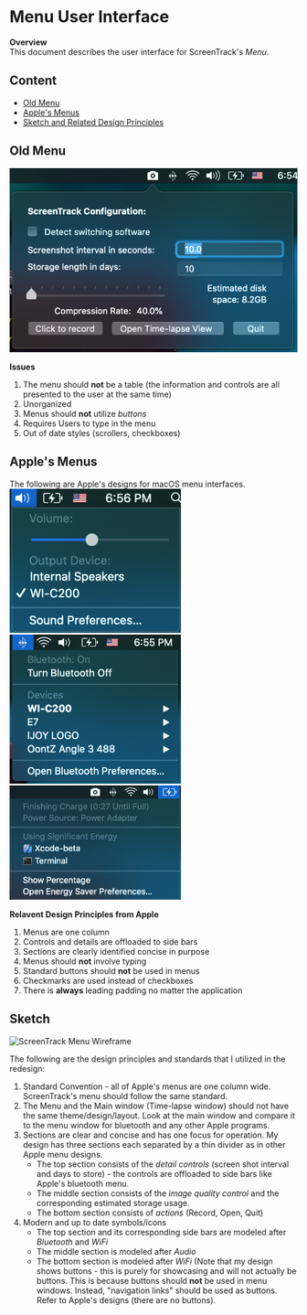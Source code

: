# Menu User Interface

**Overview**\
This document describes the user interface for ScreenTrack's _Menu_.

## Content
- [Old Menu](#old-menu)
- [Apple's Menus](#apples-menus)
- [Sketch and Related Design Principles](#sketch)

## Old Menu
<img src="https://github.com/lisongh10/screentrack/blob/master/Documentation/Images/Menu%20UI%20Images/ScreenTrack.png" width="550" alt="Screen Track Menu">

__Issues__
1. The menu should __not__ be a table (the information and controls are all presented to the user at the same time)
2. Unorganized
3. Menus should __not__ utilize _buttons_
4. Requires Users to type in the menu
5. Out of date styles (scrollers, checkboxes)

## Apple's Menus
The following are Apple's designs for macOS menu interfaces.\
<img src="https://github.com/lisongh10/screentrack/blob/master/Documentation/Images/Menu%20UI%20Images/Audios.png" width="300" alt="Audio Menu Interface">
<img src="https://github.com/lisongh10/screentrack/blob/master/Documentation/Images/Menu%20UI%20Images/Bluetooth.png" width="300" alt="Bluetooth Menu Interface">
<img src="https://github.com/lisongh10/screentrack/blob/master/Documentation/Images/Menu%20UI%20Images/Power.png" width="300" alt="Power Menu Interface">

__Relavent Design Principles from Apple__
1. Menus are one column
2. Controls and details are offloaded to side bars
3. Sections are clearly identified concise in purpose
4. Menus should __not__ involve typing
5. Standard buttons should __not__ be used in menus 
6. Checkmarks are used instead of checkboxes
7. There is __always__ leading padding no matter the application

## Sketch
<img src="https://github.com/lisongh10/screentrack/blob/master/Documentation/Images/Menu%20UI%20Images/ScreenTrack%20Wireframe.png" width="500" alt="ScreenTrack Menu Wireframe">

The following are the design principles and standards that I utilized in the redesign:
1. Standard Convention - all of Apple's menus are one column wide. ScreenTrack's menu should follow the same standard.
2. The Menu and the Main window (Time-lapse window) should not have the same theme/design/layout. Look at the main window and compare it to the menu window for bluetooth and any other Apple programs.
3. Sections are clear and concise and has one focus for operation. My design has three sections each separated by a thin divider as in other Apple menu designs.
    - The top section consists of the _detail controls_ (screen shot interval and days to store) - the controls are offloaded to side bars like Apple's bluetooth menu.
    - The middle section consists of the _image quality control_ and the corresponding estimated storage usage.
    - The bottom section consists of _actions_ (Record, Open, Quit)
4. Modern and up to date symbols/icons
    - The top section and its corresponding side bars are modeled after _Bluetooth_ and _WiFi_
    - The middle section is modeled after _Audio_
    - The bottom section is modeled after _WiFi_ (Note that my design shows buttons - this is purely for showcasing and will not actually be buttons. This is because buttons should __not__ be used in menu windows. Instead, "navigation links" should be used as buttons. Refer to Apple's designs (there are no buttons).
